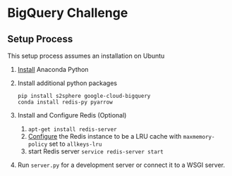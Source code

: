 # BigQuery Challenge

## Setup Process
This setup process assumes an installation on Ubuntu 

1. [Install](https://www.anaconda.com/distribution/) Anaconda Python
1. Install additional python packages

    ```
    pip install s2sphere google-cloud-bigquery
    conda install redis-py pyarrow
    ```
    
1. Install and Configure Redis (Optional)

    1. `apt-get install redis-server`
    1. [Configure](https://redis.io/topics/lru-cache) the Redis instance to be a LRU cache with `maxmemory-policy` set to `allkeys-lru`
    2. start Redis server `service redis-server start`

1. Run `server.py` for a development server or connect it to a WSGI server.